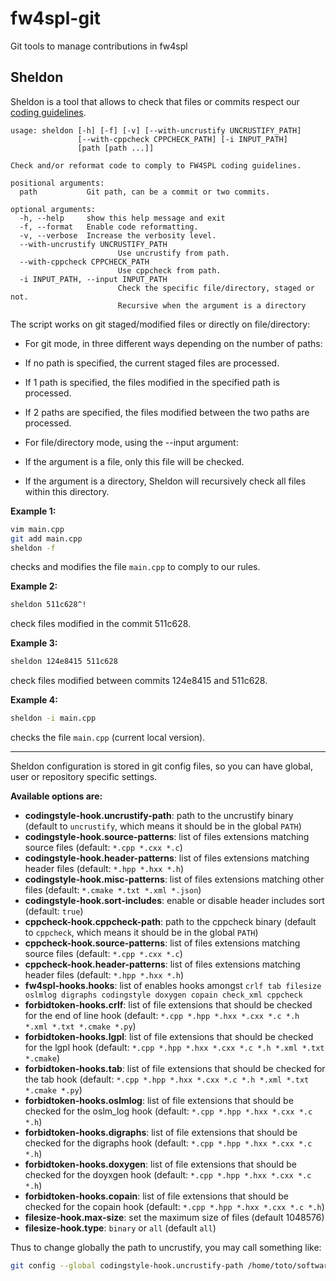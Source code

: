 # fw4spl-git
Git tools to manage contributions in fw4spl

## Sheldon

Sheldon is a tool that allows to check that files or commits respect our [coding
guidelines](http://fw4spl.readthedocs.io/en/11.0.4//CodingStyle/index.html).

```
usage: sheldon [-h] [-f] [-v] [--with-uncrustify UNCRUSTIFY_PATH]
               [--with-cppcheck CPPCHECK_PATH] [-i INPUT_PATH]
               [path [path ...]]

Check and/or reformat code to comply to FW4SPL coding guidelines.

positional arguments:
  path           Git path, can be a commit or two commits.

optional arguments:
  -h, --help     show this help message and exit
  -f, --format   Enable code reformatting.
  -v, --verbose  Increase the verbosity level.
  --with-uncrustify UNCRUSTIFY_PATH
                        Use uncrustify from path.
  --with-cppcheck CPPCHECK_PATH
                        Use cppcheck from path.
  -i INPUT_PATH, --input INPUT_PATH
                        Check the specific file/directory, staged or not.
                        Recursive when the argument is a directory
```

The script works on git staged/modified files or directly on file/directory:

- For git mode, in three different ways depending on the number of paths:
 - If no path is specified, the current staged files are processed.
 - If 1 path is specified, the files modified in the specified path is processed.
 - If 2 paths are specified, the files modified between the two paths are processed.


- For file/directory mode, using the --input argument:
 - If the argument is a file, only this file will be checked.
 - If the argument is a directory, Sheldon will recursively check all files within this directory.

**Example 1:**

```sh
vim main.cpp
git add main.cpp
sheldon -f
```

checks and modifies the file `main.cpp` to comply to our rules.

**Example 2:**

```sh
sheldon 511c628^!
```

check files modified in the commit 511c628.

**Example 3:**

```sh
sheldon 124e8415 511c628
```

check files modified between commits 124e8415 and 511c628.

**Example 4:**

```sh
sheldon -i main.cpp
```

checks the file `main.cpp` (current local version).

-----

Sheldon configuration is stored in git config files, so you can have global,
user or repository specific settings.

**Available options are:**

- **codingstyle-hook.uncrustify-path**: path to the uncrustify binary (default to `uncrustify`, which means it should be in the global `PATH`)
- **codingstyle-hook.source-patterns**: list of files extensions matching source files (default: `*.cpp *.cxx *.c`)
- **codingstyle-hook.header-patterns**: list of files extensions matching header files (default: `*.hpp *.hxx *.h`)
- **codingstyle-hook.misc-patterns**: list of files extensions matching other files (default: `*.cmake *.txt *.xml *.json`)
- **codingstyle-hook.sort-includes**: enable or disable header includes sort (default: `true`)
- **cppcheck-hook.cppcheck-path**: path to the cppcheck binary (default to `cppcheck`, which means it should be in the global `PATH`)
- **cppcheck-hook.source-patterns**: list of files extensions matching source files (default: `*.cpp *.cxx *.c`)
- **cppcheck-hook.header-patterns**: list of files extensions matching header files (default: `*.hpp *.hxx *.h`)
- **fw4spl-hooks.hooks**: list of enables hooks amongst `crlf tab filesize oslmlog digraphs codingstyle doxygen copain check_xml cppcheck`
- **forbidtoken-hooks.crlf**: list of file extensions that should be checked for
the end of line hook (default: `*.cpp *.hpp *.hxx *.cxx *.c *.h *.xml *.txt *.cmake *.py`)
- **forbidtoken-hooks.lgpl**: list of file extensions that should be checked for
the lgpl hook  (default: `*.cpp *.hpp *.hxx *.cxx *.c *.h *.xml *.txt *.cmake`)
- **forbidtoken-hooks.tab**: list of file extensions that should be checked for
the tab hook  (default: `*.cpp *.hpp *.hxx *.cxx *.c *.h *.xml *.txt *.cmake *.py`)
- **forbidtoken-hooks.oslmlog**: list of file extensions that should be checked for
the oslm_log hook (default: `*.cpp *.hpp *.hxx *.cxx *.c *.h`)
- **forbidtoken-hooks.digraphs**: list of file extensions that should be checked for
the digraphs hook (default: `*.cpp *.hpp *.hxx *.cxx *.c *.h`)
- **forbidtoken-hooks.doxygen**: list of file extensions that should be checked for
the doyxgen hook (default: `*.cpp *.hpp *.hxx *.cxx *.c *.h`)
- **forbidtoken-hooks.copain**: list of file extensions that should be checked for
the copain hook (default: `*.cpp *.hpp *.hxx *.cxx *.c *.h`)
- **filesize-hook.max-size**: set the maximum size of files (default 1048576)
- **filesize-hook.type**: `binary` or `all` (default `all`)

Thus to change globally the path to uncrustify, you may call something like:
```bash
git config --global codingstyle-hook.uncrustify-path /home/toto/software/uncrustify/bin/uncrustify
```
